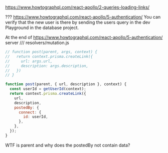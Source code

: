 https://www.howtographql.com/react-apollo/2-queries-loading-links/

???
https://www.howtographql.com/react-apollo/5-authentication/
You can verify that the new user is there by sending the users query in the dev Playground in the database project.

At the end of https://www.howtographql.com/react-apollo/5-authentication/
server /// resolvers/mutation.js

```js
// function post(parent, args, context) {
//   return context.prisma.createLink({
//     url: args.url,
//     description: args.description,
//   })
// }

function post(parent, { url, description }, context) {
  const userId = getUserId(context);
  return context.prisma.createLink({
    url,
    description,
    postedBy: {
      connect: {
        id: userId,
      },
    },
  });
}
```

WTF is parent and why does the postedBy not contain data?
